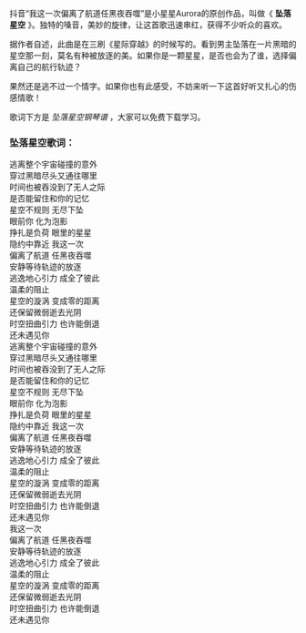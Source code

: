 

抖音“我这一次偏离了航道任黑夜吞噬”是小星星Aurora的原创作品，叫做《 **坠落星空**
》。独特的嗓音，美妙的旋律，让这首歌迅速串红，获得不少听众的喜欢。

据作者自述，此曲是在三刷《星际穿越》的时候写的。看到男主坠落在一片黑暗的星空那一刻，莫名有种被放逐的美。如果你是一颗星星，是否也会为了谁，选择偏离自己的航行轨迹？

果然还是逃不过一个情字。如果你也有此感受，不妨来听一下这首好听又扎心的伤感情歌！

歌词下方是 _坠落星空钢琴谱_ ，大家可以免费下载学习。

### 坠落星空歌词：

逃离整个宇宙碰撞的意外  
穿过黑暗尽头又通往哪里  
时间也被吞没到了无人之际  
是否能留住和你的记忆  
星空不规则 无尽下坠  
眼前你 化为泡影  
挣扎是负荷 眼里的星星  
隐约中靠近 我这一次  
偏离了航道 任黑夜吞噬  
安静等待轨迹的放逐  
逃逸地心引力 成全了彼此  
温柔的阻止  
星空的漩涡 变成零的距离  
还保留微弱逝去光阴  
时空扭曲引力 也许能倒退  
还未遇见你  
逃离整个宇宙碰撞的意外  
穿过黑暗尽头又通往哪里  
时间也被吞没到了无人之际  
是否能留住和你的记忆  
星空不规则 无尽下坠  
眼前你 化为泡影  
挣扎是负荷 眼里的星星  
隐约中靠近 我这一次  
偏离了航道 任黑夜吞噬  
安静等待轨迹的放逐  
逃逸地心引力 成全了彼此  
温柔的阻止  
星空的漩涡 变成零的距离  
还保留微弱逝去光阴  
时空扭曲引力 也许能倒退  
还未遇见你  
我这一次  
偏离了航道 任黑夜吞噬  
安静等待轨迹的放逐  
逃逸地心引力 成全了彼此  
温柔的阻止  
星空的漩涡 变成零的距离  
还保留微弱逝去光阴  
时空扭曲引力 也许能倒退  
还未遇见你

